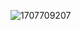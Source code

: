 ![1707709207](https://github.com/CMOISDEAD/radial/assets/51010598/bbdf7696-c41b-4f78-9c73-1b8df73ca148)
